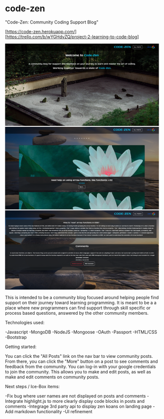 # code-zen

"Code-Zen: Community Coding Support Blog"

[https://code-zen.herokuapp.com/]
[https://trello.com/b/wYGHdvZQ/project-2-learning-to-code-blog]

<img src="public/images/landing-page.png">
<img src="public/images/main-index.png">
<img src= "public/images/post-page.png">


This is intended to be a community blog focused around helping people find support on their journey 
toward learning programming. It is meant to be a a place where new programmers can find support
through skill specific or process based questions, answered by the other community members.

Technologies used:

-Javascript
-MongoDB
-NodeJS
-Mongoose
-OAuth
-Passport
-HTML/CSS
-Bootstrap

Getting started:

You can click the "All Posts" link on the nav bar to view community posts. From there, you can click the "More" button 
on a post to see comments and feedback from the community. You can log-in with your google credentials to join the
community. This allows you to make and edit posts, as well as make and edit comments on community posts.

Next steps / Ice-Box items:

-Fix bug where user names are not displayed on posts and comments
-Integrate highlight.js to more clearly display code blocks in posts and comments
-Integrage 3rd party api to display zen koans on landing page
-Add markdown functionality 
-UI refinement